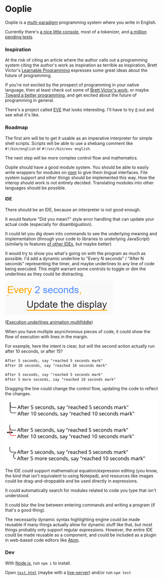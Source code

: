 
# Ooplie

Ooplie is a [multi-paradigm][] programming system where you write in English.

Currently there's [a nice little console][console],
most of a tokenizer,
and [a million pending tests][tests].


### Inspiration

At the risk of citing an article where the author calls out a programming system citing the author's work as inspiration as terrible as inspiration,
Brett Victor's [Learnable Programming][] expresses some great ideas about the future of programming.

If you're not excited by the prospect of programming in your native language,
then at least check out some of [Brett Victor's work][],
or maybe [Toward a better programming][],
and get excited about the future of programming in general.

There's a project called [EVE][] that looks interesting.
I'll have to try [it](https://github.com/witheve/Eve) out and see what it's like.

<!-- Could gather some quotes here and relate them to the project:

#### Quotes

> I think the next big step in terms of removing incidental complexity in code will come from automatically managing time. The implications of which would be tremendous for our ability to cleanly express intent.

([Toward a better programming][])

Ooplie will have an expressive and rather comprehensive time module.
-->


### Roadmap

The first aim will be to get it usable as an imperative interpreter for simple shell scripts.
Scripts will be able to use a shebang comment like `#!/bin/english` or `#!/usr/bin/env english`.

The next step will be more complex control flow and mathematics.

Ooplie should have a good module system.
You should be able to easily write wrappers for modules on [npm][] to give them lingual interfaces.
File system support and other things should be implemented this way.
How the interop should work is not entirely decided.
Translating modules into other languages should be possible.

#### IDE

There should be an IDE, because an interpreter is not good enough.

It would feature "Did you mean?" style error handling that can update your actual code (especially for disambiguation).

It could let you dig down into commands to see the underlying meaning and implementation
(through your code to libraries to underlying JavaScript)
(similarly to features [of other IDEs][Peek Definition], but maybe better)

It would try to show you what's going on with the program as much as possible.
I'd add a dynamic underline to "Every N seconds" / "After N seconds" representing the timer, and maybe underlines to any line of code being executed.
This might warrant some controls to toggle or dim the underlines as they could be distracting.
<!-- I've never gotten [Light Table][]'s live connection features to work on a real project, but they look cool. -->

![Execution underlines](./execution-underlines.gif)

([Execution underlines animation multifiddle](http://multifiddle.ml/#execution-underlines))

When you have multiple asynchronous pieces of code,
it could show the flow of execution with lines in the margin.

<!-- Insert larger example of control flow indicators here? -->

For example, here the intent is clear, but will the second action actually run after 10 seconds, or after 15?
```
After 5 seconds, say "reached 5 seconds mark"
After 10 seconds, say "reached 10 seconds mark"
```

```
After 5 seconds, say "reached 5 seconds mark"
After 5 more seconds, say "reached 10 seconds mark"
```

Dragging the line could change the control flow, updating the code to reflect the changes.

![Control flow indication mockup](./control-flow-indication-mockup.svg)


The IDE could support mathematical equation/expression editing (you know, the kind that isn't equivalent to using Notepad), and resources like images could be drag-and-droppable and be used directly in expressions.

It could automatically search for modules related to code you type that isn't understood.

It could blur the line between entering commands and writing a program (if that's a good thing).

The necessarily dynamic syntax highlighting engine could be made reusable if many things actually allow for dynamic stuff like that, but most things probably only support regular expressions.
However, the entire IDE could be made reusable as a component,
and could be included as a plugin in web-based code editors like [Atom][].


### Dev

With [Node.js][], run `npm i` to install.

Open [`test.html`][tests] (maybe with a [live-server][])
and/or run `npm test`


[multi-paradigm]: https://en.wikipedia.org/wiki/Programming_paradigm "Programming paradigm - Wikipedia"
[console]: http://1j01.github.io/ooplie/dooplie/
[tests]: ./test.html
[npm]: https://www.npmjs.com/
[live-server]: https://www.npmjs.com/package/live-server
[Node.js]: https://nodejs.org/
[Light Table]: http://lighttable.com/
[Atom]: https://atom.io/
[Learnable Programming]: http://worrydream.com/LearnableProgramming/
[Brett Victor's work]: http://worrydream.com/
[Toward a better programming]: http://www.chris-granger.com/2014/03/27/toward-a-better-programming/
[EVE]: http://eve-lang.com/
[Peek Definition]: https://msdn.microsoft.com/en-us/library/dn160178.aspx

